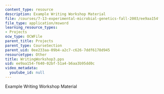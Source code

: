 ```yaml
---
content_type: resource
description: Example Writing Workshop Material
file: /courses/7-13-experimental-microbial-genetics-fall-2003/ee9aa154f64002bf51a4b6aa3b95dd0c_WritingWorkshop3.pps
file_type: application/msword
learning_resource_types:
- Projects
ocw_type: OCWFile
parent_title: Projects
parent_type: CourseSection
parent_uid: 0ee233aa-09b4-a2c7-c626-7ddf6178d945
resourcetype: Other
title: WritingWorkshop3.pps
uid: ee9aa154-f640-02bf-51a4-b6aa3b95dd0c
video_metadata:
  youtube_id: null
---
```

Example Writing Workshop Material